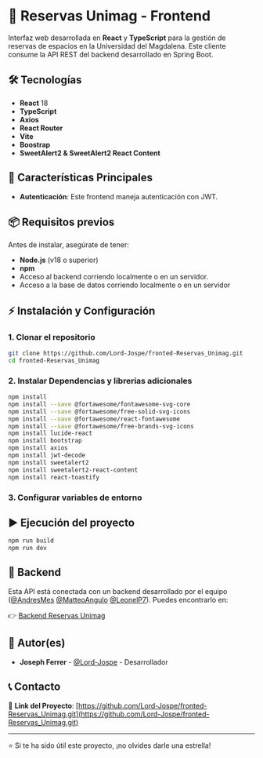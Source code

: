 # 🏫 Reservas Unimag - Frontend

Interfaz web desarrollada en **React** y **TypeScript** para la gestión de reservas de espacios en la Universidad del Magdalena. Este cliente consume la API REST del backend desarrollado en Spring Boot.

## 🛠️ Tecnologías
- **React** 18
- **TypeScript**
- **Axios**
- **React Router**
- **Vite**
- **Boostrap**
- **SweetAlert2 & SweetAlert2 React Content**
  
## 🚀 Características Principales
- **Autenticación**: Este frontend maneja autenticación con JWT.

## 📦 Requisitos previos
Antes de instalar, asegúrate de tener:
- **Node.js** (v18 o superior)
- **npm**
- Acceso al backend corriendo localmente o en un servidor.
- Acceso a la base de datos corriendo localmente o en un servidor


## ⚡ Instalación y Configuración

### 1. Clonar el repositorio

```bash
git clone https://github.com/Lord-Jospe/fronted-Reservas_Unimag.git
cd fronted-Reservas_Unimag
```

### 2. Instalar Dependencias y librerias adicionales

```bash
npm install
npm install --save @fortawesome/fontawesome-svg-core
npm install --save @fortawesome/free-solid-svg-icons
npm install --save @fortawesome/react-fontawesome
npm install --save @fortawesome/free-brands-svg-icons
npm install lucide-react
npm install bootstrap
npm install axios
npm install jwt-decode
npm install sweetalert2
npm install sweetalert2-react-content
npm install react-toastify
```

### 3. Configurar variables de entorno


## ▶️ Ejecución del proyecto

```bash
npm run build
npm run dev
```

## 🔗 Backend

Esta API está conectada con un backend desarrollado por el equipo ([@AndresMes](https://github.com/Lord-Jospe) [@MatteoAngulo](https://github.com/MatteoAngulo) [@LeonelP7](https://github.com/LeonelP7)). Puedes encontrarlo en:

👉 [Backend Reservas Unimag](https://github.com/MatteoAngulo/reservasEspaciosUnimag)

## 👥 Autor(es)

- **Joseph Ferrer** - [@Lord-Jospe](https://github.com/Lord-Jospe) - Desarrollador

## 📞 Contacto

🔗 **Link del Proyecto**: [https://github.com/Lord-Jospe/fronted-Reservas_Unimag.git](https://github.com/Lord-Jospe/fronted-Reservas_Unimag.git)

---

⭐ Si te ha sido útil este proyecto, ¡no olvides darle una estrella!
